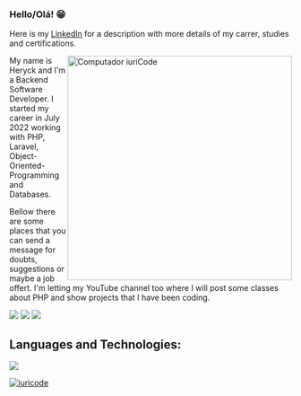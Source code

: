 ### Hello/Olá! 😁
Here is my [LinkedIn](https://www.linkedin.com/in/heryckmbss/) for a description with more details of my carrer, studies and certifications.

<img src="https://raw.githubusercontent.com/MicaelliMedeiros/micaellimedeiros/master/image/computer-illustration.png" min-width="400px" max-width="400px" width="400px" align="right" alt="Computador iuriCode">

<p align="left"> 
 My name is Heryck and I'm a Backend Software Developer. I started my career in July 2022 working with PHP, Laravel, Object-Oriented-Programming and Databases.
</p>

<p align="left">
 Bellow there are some places that you can send a message for doubts, suggestions or maybe a job offert. I'm letting my YouTube channel too where I will post some classes about PHP and show projects that I have been coding.
</p>

<p align="left">
  <a href="mailto:heryckmota@gmail.com?" alt="Gmail">
  <img src="https://img.shields.io/badge/-Gmail-FF0000?style=flat-square&labelColor=FF0000&logo=gmail&logoColor=white&link=LINK-DO-SEU-EMAIL" /></a>

  <a href="https://www.linkedin.com/in/heryckmbss/" alt="Linkedin">
  <img src="https://img.shields.io/badge/-Linkedin-0e76a8?style=flat-square&logo=Linkedin&logoColor=white&link=LINK-DO-SEU-LINKEDIN" /></a>

  <a href="https://www.youtube.com/channel/UCf1mQAEoei994N0jgGnU1Ew" alt="Youtube">
  <img src="https://img.shields.io/badge/-YouTube-FF0000?style=flat-square&labelColor=FF0000&logo=youtube"/></a>

</p>  

## **Languages and Technologies:**  
<p align="left">
  <a href="https://skillicons.dev">
    <img src="https://skillicons.dev/icons?i=php,laravel,flutter,firebase,bootstrap,js,jquery,git" />
  </a>
</p>

[![iuricode](https://github-readme-stats.vercel.app/api/top-langs/?username=HeryckMbs&hide=html&layout=compact&theme=default)](https://github.com/anuraghazra/github-readme-stats)

<br/>


